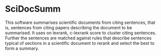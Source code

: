 SciDocSumm
==========

This software summarises scientific documents from citing sentences, that is, sentences from citing papers describing the document to be summarised. It uses on lexrank, c-lexrank score to cluster citing sentences. Further the sentences are matched against rules that describe sentences typical of sections in a scientific document to rerank and select the best to form a summary.
